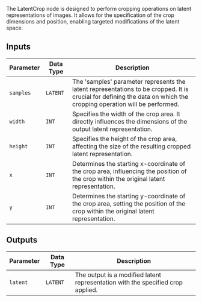 
The LatentCrop node is designed to perform cropping operations on latent representations of images. It allows for the specification of the crop dimensions and position, enabling targeted modifications of the latent space.

## Inputs

| Parameter | Data Type | Description |
|-----------|-------------|-------------|
| `samples` | `LATENT`    | The 'samples' parameter represents the latent representations to be cropped. It is crucial for defining the data on which the cropping operation will be performed. |
| `width`   | `INT`       | Specifies the width of the crop area. It directly influences the dimensions of the output latent representation. |
| `height`  | `INT`       | Specifies the height of the crop area, affecting the size of the resulting cropped latent representation. |
| `x`       | `INT`       | Determines the starting x-coordinate of the crop area, influencing the position of the crop within the original latent representation. |
| `y`       | `INT`       | Determines the starting y-coordinate of the crop area, setting the position of the crop within the original latent representation. |

## Outputs

| Parameter | Data Type | Description |
|-----------|-------------|-------------|
| `latent`  | `LATENT`    | The output is a modified latent representation with the specified crop applied. |
